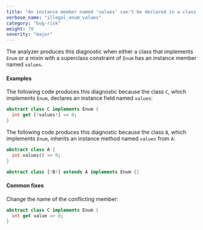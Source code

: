 ```yaml
---
title: "An instance member named 'values' can't be declared in a class that implements 'Enum'.  An instance member named 'values' can't be inherited from '{0}' in a class that implements 'Enum'"
verbose_name: "illegal_enum_values"
category: "bug-risk"
weight: 70
severity: "major"
---
```

The analyzer produces this diagnostic when either a class that implements
`Enum` or a mixin with a superclass constraint of `Enum` has an instance
member named `values`.

#### Examples

The following code produces this diagnostic because the class `C`, which
implements `Enum`, declares an instance field named `values`:

```dart
abstract class C implements Enum {
  int get [!values!] => 0;
}
```

The following code produces this diagnostic because the class `B`, which
implements `Enum`, inherits an instance method named `values` from `A`:

```dart
abstract class A {
  int values() => 0;
}

abstract class [!B!] extends A implements Enum {}
```

#### Common fixes

Change the name of the conflicting member:

```dart
abstract class C implements Enum {
  int get value => 0;
}
```
